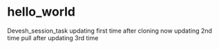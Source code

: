 # hello_world
Devesh_session_task 
updating first time after cloning
now updating 2nd time
pull after updating 3rd time 
